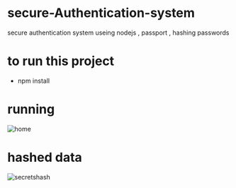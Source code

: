 # secure-Authentication-system
secure authentication system useing nodejs , passport , hashing passwords

# to run this project 

* npm install 

# running 

![home](https://user-images.githubusercontent.com/33907092/154775438-0aeccb48-dafb-4c21-a1fe-046292c68a52.png)

# hashed data

![secretshash](https://user-images.githubusercontent.com/33907092/154775464-eefb83aa-78ab-42a6-868c-4f37e847ef7f.png)

